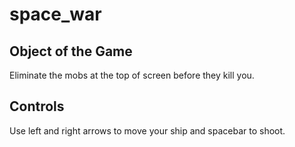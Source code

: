 # space_war

## Object of the Game

Eliminate the mobs at the top of screen before they kill you.

## Controls

Use left and right arrows to move your ship and spacebar to shoot.
